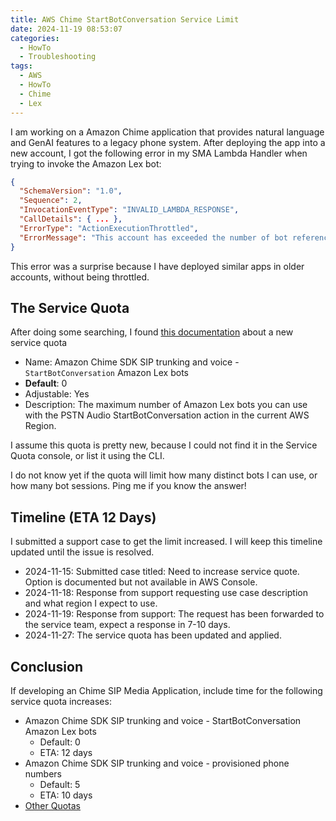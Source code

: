 ```yaml
---
title: AWS Chime StartBotConversation Service Limit
date: 2024-11-19 08:53:07
categories:
  - HowTo
  - Troubleshooting
tags:
  - AWS
  - HowTo
  - Chime
  - Lex
---
```


I am working on a Amazon Chime application that provides natural language and GenAI features to a legacy phone system. After deploying the app into a new account, I got the following error in my SMA Lambda Handler when trying to invoke the Amazon Lex bot:

<!-- more -->

```json
{
  "SchemaVersion": "1.0",
  "Sequence": 2,
  "InvocationEventType": "INVALID_LAMBDA_RESPONSE",
  "CallDetails": { ... },
  "ErrorType": "ActionExecutionThrottled",
  "ErrorMessage": "This account has exceeded the number of bot references allowed by the PSTN Audio service"
}
```

This error was a surprise because I have deployed similar apps in older accounts, without being throttled.

## The Service Quota

After doing some searching, I found [this documentation](https://docs.aws.amazon.com/general/latest/gr/chime-sdk.html#chm-sdk-pstn-quotas) about a new service quota

- Name: Amazon Chime SDK SIP trunking and voice - `StartBotConversation` Amazon Lex bots
- **Default**: 0
- Adjustable: Yes
- Description: The maximum number of Amazon Lex bots you can use with the PSTN Audio StartBotConversation action in the current AWS Region.

I assume this quota is pretty new, because I could not find it in the Service Quota console, or list it using the CLI.

I do not know yet if the quota will limit how many distinct bots I can use, or how many bot sessions. Ping me if you know the answer!

## Timeline (ETA 12 Days)

I submitted a support case to get the limit increased. I will keep this timeline updated until the issue is resolved.

- 2024-11-15: Submitted case titled: Need to increase service quote. Option is documented but not available in AWS Console.
- 2024-11-18: Response from support requesting use case description and what region I expect to use.
- 2024-11-19: Response from support: The request has been forwarded to the service team, expect a response in 7-10 days.
- 2024-11-27: The service quota has been updated and applied.

## Conclusion

If developing an Chime SIP Media Application, include time for the following service quota increases:

- Amazon Chime SDK SIP trunking and voice - StartBotConversation Amazon Lex bots
  - Default: 0
  - ETA: 12 days
- Amazon Chime SDK SIP trunking and voice - provisioned phone numbers
  - Default: 5
  - ETA: 10 days
- [Other Quotas](https://docs.aws.amazon.com/general/latest/gr/chime-sdk.html#chm-sdk-pstn-quotas)
